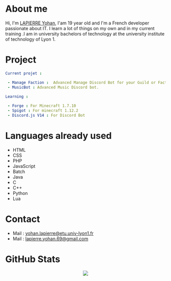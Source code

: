 # About me

Hi, I'm [LAPIERRE Yohan](https://github.com/LapierreYohan), I'am 19 year old and I'm a French developer passionate about IT. I learn a lot of things on my own and in my current training .I am in university bachelors of technology at the university institute of technology of Lyon 1. 
# Project 

```yaml
Current projet :

 - Manage Faction :  Advanced Manage Discord Bot for your Guild or Faction.
 - MusicBot : Advanced Music Discord bot.
 
Learning :

 - Forge : For Minecraft 1.7.10
 - Spigot : For minecraft 1.12.2
 - Discord.js V14 : For Discord Bot
```

# Languages already used

 - HTML
 - CSS
 - PHP
 - JavaScript
 - Batch
 - Java
 - C
 - C++
 - Python
 - Lua

# Contact

 - Mail : yohan.lapierre@etu.univ-lyon1.fr
 - Mail : lapierre.yohan.69@gmail.com

# GitHub Stats

<p style="text-align:center;"><img src="https://github-readme-stats.vercel.app/api?username=LapierreYohan&show_icons=true&theme=radical&count_private=true"></p>
